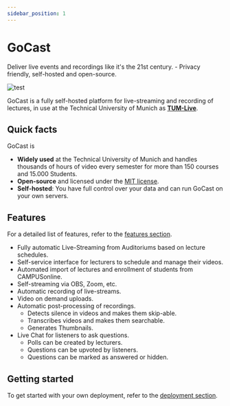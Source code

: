 ```yaml
---
sidebar_position: 1
---
```


# GoCast

Deliver live events and recordings like it's the 21st century. - Privacy friendly, self-hosted and open-source.

![test](/img/showcase-01.png#showcase)

GoCast is a fully self-hosted platform for live-streaming and recording of lectures, in use at the Technical University of Munich as **[TUM-Live](https://live.rbg.tum.de)**.

## Quick facts

GoCast is

- **Widely used** at the Technical University of Munich and handles thousands of hours of video every semester for more than 150 courses and 15.000 Students.
- **Open-source** and licensed under the [MIT license](https://github.com/joschahenningsen/TUM-Live/blob/dev/LICENSE).
- **Self-hosted**: You have full control over your data and can run GoCast on your own servers.

## Features

For a detailed list of features, refer to the [features section](/docs/features/LectureHallStreams/).

- Fully automatic Live-Streaming from Auditoriums based on lecture schedules.
- Self-service interface for lecturers to schedule and manage their videos.
- Automated import of lectures and enrollment of students from CAMPUSonline.
- Self-streaming via OBS, Zoom, etc.
- Automatic recording of live-streams.
- Video on demand uploads.
- Automatic post-processing of recordings.
  - Detects silence in videos and makes them skip-able.
  - Transcribes videos and makes them searchable.
  - Generates Thumbnails.
- Live Chat for listeners to ask questions.
  - Polls can be created by lecturers.
  - Questions can be upvoted by listeners.
  - Questions can be marked as answered or hidden.

## Getting started

To get started with your own deployment, refer to the [deployment section](./deployment/prerequisites).
